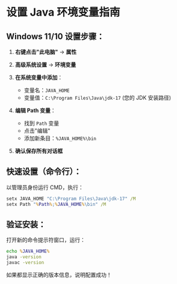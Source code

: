 # 设置 Java 环境变量指南

## Windows 11/10 设置步骤：

1. **右键点击"此电脑"** → **属性**
2. **高级系统设置** → **环境变量**

3. **在系统变量中添加**：
   - 变量名：`JAVA_HOME`
   - 变量值：`C:\Program Files\Java\jdk-17` (您的 JDK 安装路径)

4. **编辑 Path 变量**：
   - 找到 `Path` 变量
   - 点击"编辑"
   - 添加新条目：`%JAVA_HOME%\bin`

5. **确认保存所有对话框**

## 快速设置（命令行）：

以管理员身份运行 CMD，执行：

```cmd
setx JAVA_HOME "C:\Program Files\Java\jdk-17" /M
setx Path "%Path%;%JAVA_HOME%\bin" /M
```

## 验证安装：

打开新的命令提示符窗口，运行：

```cmd
echo %JAVA_HOME%
java -version
javac -version
```

如果都显示正确的版本信息，说明配置成功！
